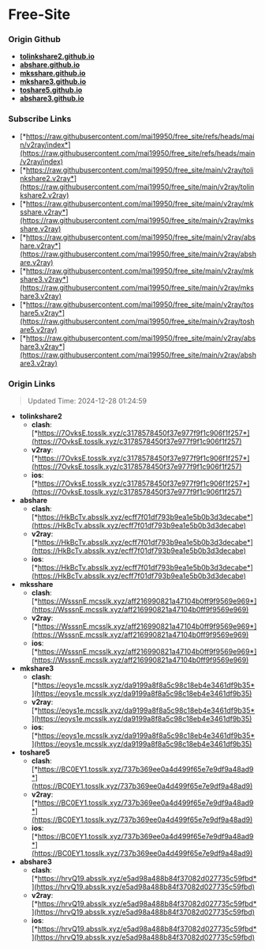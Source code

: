 # Free-Site

### Origin Github

- [**tolinkshare2.github.io**](https://github.com/tolinkshare2/tolinkshare2.github.io)
- [**abshare.github.io**](https://github.com/abshare/abshare.github.io)
- [**mksshare.github.io**](https://github.com/mksshare/mksshare.github.io)
- [**mkshare3.github.io**](https://github.com/mkshare3/mkshare3.github.io)
- [**toshare5.github.io**](https://github.com/toshare5/toshare5.github.io)
- [**abshare3.github.io**](https://github.com/abshare3/abshare3.github.io)

### Subscribe Links

- [*https://raw.githubusercontent.com/mai19950/free_site/refs/heads/main/v2ray/index*](https://raw.githubusercontent.com/mai19950/free_site/refs/heads/main/v2ray/index)
- [*https://raw.githubusercontent.com/mai19950/free_site/main/v2ray/tolinkshare2.v2ray*](https://raw.githubusercontent.com/mai19950/free_site/main/v2ray/tolinkshare2.v2ray)
- [*https://raw.githubusercontent.com/mai19950/free_site/main/v2ray/mksshare.v2ray*](https://raw.githubusercontent.com/mai19950/free_site/main/v2ray/mksshare.v2ray)
- [*https://raw.githubusercontent.com/mai19950/free_site/main/v2ray/abshare.v2ray*](https://raw.githubusercontent.com/mai19950/free_site/main/v2ray/abshare.v2ray)
- [*https://raw.githubusercontent.com/mai19950/free_site/main/v2ray/mkshare3.v2ray*](https://raw.githubusercontent.com/mai19950/free_site/main/v2ray/mkshare3.v2ray)
- [*https://raw.githubusercontent.com/mai19950/free_site/main/v2ray/toshare5.v2ray*](https://raw.githubusercontent.com/mai19950/free_site/main/v2ray/toshare5.v2ray)
- [*https://raw.githubusercontent.com/mai19950/free_site/main/v2ray/abshare3.v2ray*](https://raw.githubusercontent.com/mai19950/free_site/main/v2ray/abshare3.v2ray)

### Origin Links

> Updated Time: 2024-12-28 01:24:59

- **tolinkshare2**
  - **clash**: [*https://7OvksE.tosslk.xyz/c3178578450f37e977f9f1c906f1f257*](https://7OvksE.tosslk.xyz/c3178578450f37e977f9f1c906f1f257)
  - **v2ray**: [*https://7OvksE.tosslk.xyz/c3178578450f37e977f9f1c906f1f257*](https://7OvksE.tosslk.xyz/c3178578450f37e977f9f1c906f1f257)
  - **ios**: [*https://7OvksE.tosslk.xyz/c3178578450f37e977f9f1c906f1f257*](https://7OvksE.tosslk.xyz/c3178578450f37e977f9f1c906f1f257)
- **abshare**
  - **clash**: [*https://HkBcTv.absslk.xyz/ecff7f01df793b9ea1e5b0b3d3decabe*](https://HkBcTv.absslk.xyz/ecff7f01df793b9ea1e5b0b3d3decabe)
  - **v2ray**: [*https://HkBcTv.absslk.xyz/ecff7f01df793b9ea1e5b0b3d3decabe*](https://HkBcTv.absslk.xyz/ecff7f01df793b9ea1e5b0b3d3decabe)
  - **ios**: [*https://HkBcTv.absslk.xyz/ecff7f01df793b9ea1e5b0b3d3decabe*](https://HkBcTv.absslk.xyz/ecff7f01df793b9ea1e5b0b3d3decabe)
- **mksshare**
  - **clash**: [*https://WsssnE.mcsslk.xyz/aff216990821a47104b0ff9f9569e969*](https://WsssnE.mcsslk.xyz/aff216990821a47104b0ff9f9569e969)
  - **v2ray**: [*https://WsssnE.mcsslk.xyz/aff216990821a47104b0ff9f9569e969*](https://WsssnE.mcsslk.xyz/aff216990821a47104b0ff9f9569e969)
  - **ios**: [*https://WsssnE.mcsslk.xyz/aff216990821a47104b0ff9f9569e969*](https://WsssnE.mcsslk.xyz/aff216990821a47104b0ff9f9569e969)
- **mkshare3**
  - **clash**: [*https://eoys1e.mcsslk.xyz/da9199a8f8a5c98c18eb4e3461df9b35*](https://eoys1e.mcsslk.xyz/da9199a8f8a5c98c18eb4e3461df9b35)
  - **v2ray**: [*https://eoys1e.mcsslk.xyz/da9199a8f8a5c98c18eb4e3461df9b35*](https://eoys1e.mcsslk.xyz/da9199a8f8a5c98c18eb4e3461df9b35)
  - **ios**: [*https://eoys1e.mcsslk.xyz/da9199a8f8a5c98c18eb4e3461df9b35*](https://eoys1e.mcsslk.xyz/da9199a8f8a5c98c18eb4e3461df9b35)
- **toshare5**
  - **clash**: [*https://BC0EY1.tosslk.xyz/737b369ee0a4d499f65e7e9df9a48ad9*](https://BC0EY1.tosslk.xyz/737b369ee0a4d499f65e7e9df9a48ad9)
  - **v2ray**: [*https://BC0EY1.tosslk.xyz/737b369ee0a4d499f65e7e9df9a48ad9*](https://BC0EY1.tosslk.xyz/737b369ee0a4d499f65e7e9df9a48ad9)
  - **ios**: [*https://BC0EY1.tosslk.xyz/737b369ee0a4d499f65e7e9df9a48ad9*](https://BC0EY1.tosslk.xyz/737b369ee0a4d499f65e7e9df9a48ad9)
- **abshare3**
  - **clash**: [*https://hrvQ19.absslk.xyz/e5ad98a488b84f37082d027735c59fbd*](https://hrvQ19.absslk.xyz/e5ad98a488b84f37082d027735c59fbd)
  - **v2ray**: [*https://hrvQ19.absslk.xyz/e5ad98a488b84f37082d027735c59fbd*](https://hrvQ19.absslk.xyz/e5ad98a488b84f37082d027735c59fbd)
  - **ios**: [*https://hrvQ19.absslk.xyz/e5ad98a488b84f37082d027735c59fbd*](https://hrvQ19.absslk.xyz/e5ad98a488b84f37082d027735c59fbd)
